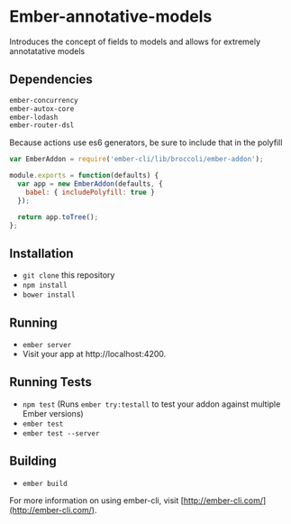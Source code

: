 # Ember-annotative-models

Introduces the concept of fields to models and allows for extremely annotatative models

## Dependencies
```sh
ember-concurrency
ember-autox-core
ember-lodash
ember-router-dsl
```
Because actions use es6 generators, be sure to include that in the polyfill
```javascript
var EmberAddon = require('ember-cli/lib/broccoli/ember-addon');

module.exports = function(defaults) {
  var app = new EmberAddon(defaults, {
    babel: { includePolyfill: true }
  });

  return app.toTree();
};
```

## Installation

* `git clone` this repository
* `npm install`
* `bower install`

## Running

* `ember server`
* Visit your app at http://localhost:4200.

## Running Tests

* `npm test` (Runs `ember try:testall` to test your addon against multiple Ember versions)
* `ember test`
* `ember test --server`

## Building

* `ember build`

For more information on using ember-cli, visit [http://ember-cli.com/](http://ember-cli.com/).
